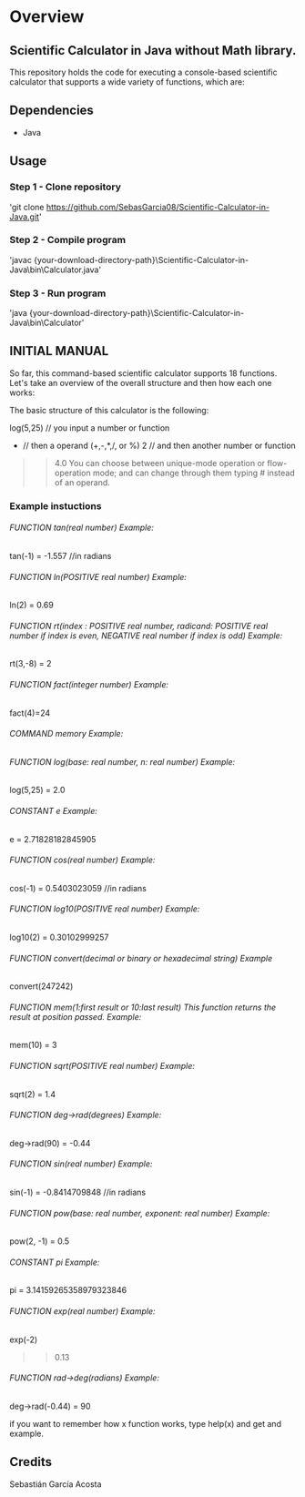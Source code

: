 # Overview 
## Scientific Calculator in Java without Math library.
This repository holds the code for executing a console-based scientific calculator that supports a wide variety of functions, which are:
## Dependencies

* Java

## Usage

### Step 1 - Clone repository

'git clone https://github.com/SebasGarcia08/Scientific-Calculator-in-Java.git'

### Step 2 - Compile program 

'javac {your-download-directory-path}\Scientific-Calculator-in-Java\bin\Calculator.java'

### Step 3 - Run program
'java {your-download-directory-path}\Scientific-Calculator-in-Java\bin\Calculator'

## INITIAL MANUAL 
So far, this command-based scientific calculator supports 18 functions. Let's take an overview of the overall structure and then how each one works:

The basic structure of this calculator is the following:

log(5,25) // you input a number or function
+ // then a operand (+,-,*,/, or %)
2 // and then another number or function
>> 4.0
You can choose between unique-mode operation or flow-operation mode; and can change through them typing # instead of an operand.

###  Example instuctions
###### FUNCTION tan(real number) Example:
tan(-1) = -1.557 //in radians

###### FUNCTION ln(POSITIVE real number) Example:
ln(2) = 0.69

###### FUNCTION rt(index : POSITIVE real number, radicand: POSITIVE real number if index is even, NEGATIVE real number if index is odd) Example:
rt(3,-8) = 2

###### FUNCTION fact(integer number) Example:
fact(4)=24

###### COMMAND  memory Example:

###### FUNCTION log(base: real number, n: real number) Example:
log(5,25) = 2.0

###### CONSTANT e Example:
e = 2.71828182845905

###### FUNCTION cos(real number) Example:
cos(-1) = 0.5403023059 //in radians

###### FUNCTION log10(POSITIVE real number) Example:
log10(2) = 0.30102999257

###### FUNCTION convert(decimal or binary or hexadecimal string) Example
convert(247242)

###### FUNCTION mem(1:first result or 10:last result) This function returns the result at position passed. Example:
mem(10) = 3

###### FUNCTION sqrt(POSITIVE real number) Example:
sqrt(2) = 1.4

###### FUNCTION deg->rad(degrees) Example:
deg->rad(90) = -0.44

###### FUNCTION sin(real number) Example:
sin(-1) = -0.8414709848 //in radians

###### FUNCTION pow(base: real number, exponent: real number) Example:
pow(2, -1) = 0.5

###### CONSTANT pi  Example:
pi = 3.14159265358979323846

###### FUNCTION exp(real number) Example:
exp(-2)
>>0.13

###### FUNCTION rad->deg(radians) Example:
deg->rad(-0.44) = 90

if you want to remember how x function works, type help(x) and get and example.

## Credits

Sebastián García Acosta


